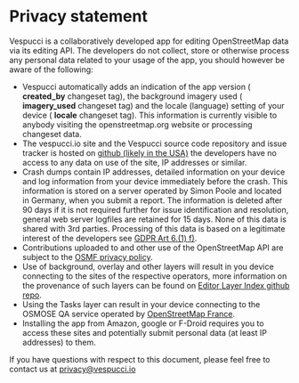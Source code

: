 # Privacy statement

Vespucci is a collaboratively developed app for editing OpenStreetMap data via its editing API. The developers do not collect, store or otherwise process any personal data related to your usage of the app, you should however be aware of the following:

* Vespucci automatically adds an indication of the app version ( __created_by__ changeset tag), the background imagery used ( __imagery_used__ changeset tag) and the locale (language) setting of your device ( __locale__ changeset tag). This information is currently visible to anybody visiting the openstreetmap.org website or processing changeset data.
* The vespucci.io site and the Vespucci source code repository and issue tracker is hosted on [github (likely in the USA)](https://help.github.com/articles/github-privacy-statement/) the developers have no access to any data on use of the site, IP addresses or similar.
* Crash dumps contain IP addresses, detailed information on your device and log information from your device immediately before the crash. This information is stored on a server operated by Simon Poole and located in Germany, when you submit a report. The information is deleted after 90 days if it is not required further for issue identification and resolution, general web server logfiles are retained for 15 days. None of this data is shared with 3rd parties. Processing of this data is based on a legitimate interest of the developers see [GDPR Art 6.(1) f)](https://gdpr-info.eu/art-6-gdpr/).
* Contributions uploaded to and other use of the OpenStreetMap API are subject to the [OSMF privacy policy](https://wiki.osmfoundation.org/wiki/Privacy_Policy).
* Use of background, overlay and other layers will result in you device connecting to the sites of the respective operators, more information on the provenance of such layers can be found on [Editor Layer Index github repo](https://github.com/osmlab/editor-layer-index).
* Using the Tasks layer can result in your device connecting to the OSMOSE QA service operated by [OpenStreetMap France](http://openstreetmap.fr/).
* Installing the app from Amazon, google or F-Droid requires you to access these sites and potentially submit personal data (at least IP addresses) to them. 

If you have questions with respect to this document, please feel free to contact us at privacy@vespucci.io



